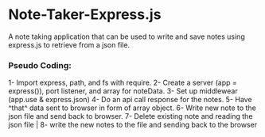 # Note-Taker-Express.js
A note taking application that can be used to write and save notes using express.js to retrieve from a json file.


### Pseudo Coding:
1- Import express, path, and fs with require.
2- Create a server (app = express()), port listener, and array for noteData. 
3- Set up middlewear (app.use & express.json)
4- Do an api call response for the notes. 
5- Have ^that^ data sent to browser in form of array object.
6- Write new note to the json file and send back to browser.
7- Delete existing note and reading the json file |
8- write the new notes to the file and sending back to the browser